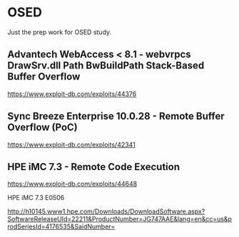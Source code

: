 # OSED
Just the prep work for OSED study. 

## Advantech WebAccess < 8.1 - webvrpcs DrawSrv.dll Path BwBuildPath Stack-Based Buffer Overflow
https://www.exploit-db.com/exploits/44376

## Sync Breeze Enterprise 10.0.28 - Remote Buffer Overflow (PoC)
https://www.exploit-db.com/exploits/42341

## HPE iMC 7.3 - Remote Code Execution 
https://www.exploit-db.com/exploits/44648

HPE iMC 7.3 E0506

http://h10145.www1.hpe.com/Downloads/DownloadSoftware.aspx?SoftwareReleaseUId=22211&ProductNumber=JG747AAE&lang=en&cc=us&prodSeriesId=4176535&SaidNumber=
